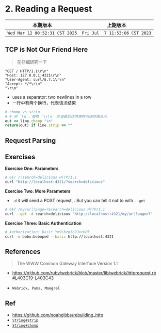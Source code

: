 # 2. Reading a Request

|本期版本|上期版本|
|:---:|:---:|
`Wed Mar 12 00:52:31 CST 2025` | `Fri Jul  7 11:53:06 CST 2023`

## TCP is Not Our Friend Here

> 在仔细研究一下

```
"GET / HTTP/1.1\r\n"
"Host: 127.0.0.1:4321\r\n"
"User-Agent: curl/8.7.1\r\n"
"Accept: */*\r\n"
"\r\n"
```

* uses a separator: two newlines in a row
* 一行中有两个换行，代表请求结束


```ruby
# chomp vs strip
# # 用 `\n`、替换 `\r\n` 应该是后续方便在系统终端显示
out << line.chomp "\n"
return(out) if line.strip == ""
```

## Request Parsing

## Exercises

**Exercise One: Parameters**

```bash
# GET /?search=delicious HTTP/1.1
curl "http://localhost:4321/?search=delicious"
```

**Exercise Two: More Parameters**

* `-d` it will send a POST request, . But you can tell it not to with `--get`

```bash
# GET /my/url?page=7&search=delicious HTTP/1.1
curl --get -d search=delicious "http://localhost:4321/my/url?page=7"
```

**Exercise Three: Basic Authentication**

```bash
# Authorization: Basic Ym9ibzpib2JvcHdk
curl -u bobo:bobopwd --basic http://localhost:4321
```

## References

> The WWW Common Gateway Interface Version 1.1

* <https://github.com/ruby/webrick/blob/master/lib/webrick/httprequest.rb#L403C19-L403C43>

* `Webrick`、`Puma`、`Mongrel`

## Ref

* <https://github.com/noahgibbs/rebuilding_http>
* [`String#strip`](https://www.rubydoc.info/stdlib/core/String:strip)
* [`String#chomp`](https://www.rubydoc.info/stdlib/core/String:chomp)